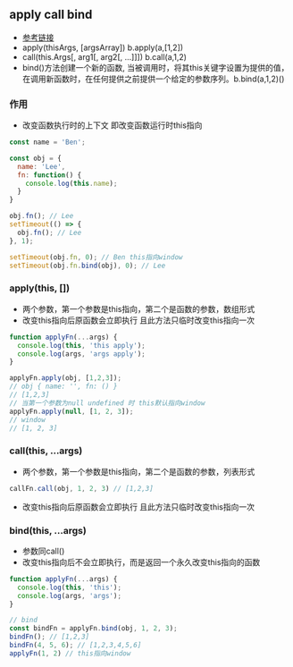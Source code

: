 ## apply call bind
* [参考链接](https://mp.weixin.qq.com/s/jpnsDcfybw7h31WYv0ZClw)
* apply(thisArgs, [argsArray])  b.apply(a,[1,2]) 
* call(this.Args[, arg1[, arg2[, ...]]])  b.call(a,1,2) 
* bind()方法创建一个新的函数, 当被调用时，将其this关键字设置为提供的值，  
  在调用新函数时，在任何提供之前提供一个给定的参数序列。b.bind(a,1,2)()

### 作用
* 改变函数执行时的上下文 即改变函数运行时this指向
```js
const name = 'Ben';

const obj = {
  name: 'Lee',
  fn: function() {
    console.log(this.name);
  }
}

obj.fn(); // Lee
setTimeout(() => {
  obj.fn(); // Lee
}, 1);

setTimeout(obj.fn, 0); // Ben this指向window
setTimeout(obj.fn.bind(obj), 0); // Lee
```

### apply(this, [])
* 两个参数，第一个参数是this指向，第二个是函数的参数，数组形式
* 改变this指向后原函数会立即执行 且此方法只临时改变this指向一次
```js
function applyFn(...args) {
  console.log(this, 'this apply'); 
  console.log(args, 'args apply');
}

applyFn.apply(obj, [1,2,3]);
// obj { name: '', fn: () }
// [1,2,3]
// 当第一个参数为null undefined 时 this默认指向window
applyFn.apply(null, [1, 2, 3]);
// window 
// [1, 2, 3]
```

### call(this, ...args)
* 两个参数，第一个参数是this指向，第二个是函数的参数，列表形式
```js
callFn.call(obj, 1, 2, 3) // [1,2,3]
```
* 改变this指向后原函数会立即执行 且此方法只临时改变this指向一次

### bind(this, ...args)
* 参数同call()
* 改变this指向后不会立即执行，而是返回一个永久改变this指向的函数
```js
function applyFn(...args) {
  console.log(this, 'this');
  console.log(args, 'args');
}

// bind
const bindFn = applyFn.bind(obj, 1, 2, 3);
bindFn(); // [1,2,3]
bindFn(4, 5, 6); // [1,2,3,4,5,6]
applyFn(1, 2) // this指向window
```
